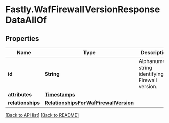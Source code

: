 # Fastly.WafFirewallVersionResponseDataAllOf

## Properties

Name | Type | Description | Notes
------------ | ------------- | ------------- | -------------
**id** | **String** | Alphanumeric string identifying a Firewall version. | [optional] [readonly] 
**attributes** | [**Timestamps**](Timestamps.md) |  | [optional] 
**relationships** | [**RelationshipsForWafFirewallVersion**](RelationshipsForWafFirewallVersion.md) |  | [optional] 



[[Back to API list]](../../README.md#endpoints) [[Back to README]](../../README.md)
